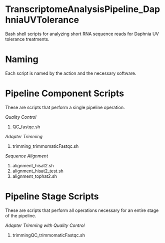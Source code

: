 # TranscriptomeAnalysisPipeline_DaphniaUVTolerance
Bash shell scripts for analyzing short RNA sequence reads for Daphnia UV tolerance treatments.

# Naming
Each script is named by the action and the necessary software.

# Pipeline Component Scripts
These are scripts that perform a single pipeline operation.

*Quality Control*
1. QC_fastqc.sh

*Adapter Trimming*
1. trimming_trimmomaticFastqc.sh

*Sequence Alignment*
1. alignment_hisat2.sh
2. alignment_hisat2_test.sh
3. alignment_tophat2.sh

# Pipeline Stage Scripts
These are scripts that perform all operations necessary for an entire stage of the pipeline.

*Adapter Trimming with Quality Control*
1. trimmingQC_trimmomaticFastqc.sh
